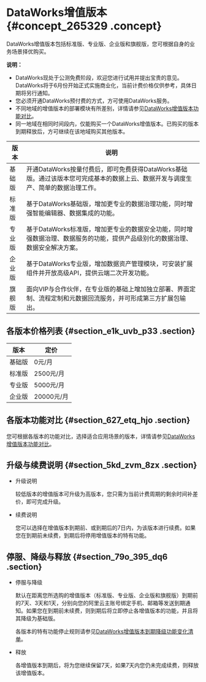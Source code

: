 # DataWorks增值版本 {#concept_265329 .concept}

DataWorks增值版本包括标准版、专业版、企业版和旗舰版，您可根据自身的业务场景择优购买。

**说明：** 

-   DataWorks现处于公测免费阶段，欢迎您进行试用并提出宝贵的意见。DataWorks将于6月份开始正式实施商业化，当前计费价格仅供参考，具体日期将另行通知。
-   您必须开通DataWorks预付费的方式，方可使用DataWorks服务。
-   不同地域的增值版本的部署模块有所差别，详情请参见[DataWorks增值版本功能对比](cn.zh-CN/产品定价/附录/DataWorks增值版本功能对比.md#)。
-   同一地域在相同时间段内，仅能购买一个DataWorks增值版本。已购买的版本到期释放后，方可继续在该地域购买其他版本。

|版本|说明|
|--|--|
|基础版|开通DataWorks按量付费后，即可免费获得DataWorks基础版。通过该版本您可完成基本的数据上云、数据开发与调度生产、简单的数据治理工作。|
|标准版|基于DataWorks基础版，增加更专业的数据治理功能，同时增强智能编辑器、数据集成的功能。|
|专业版|基于DataWorks标准版，增加更专业的数据安全功能，同时增强数据治理、数据服务的功能，提供产品级别化的数据治理、数据安全解决方案。|
|企业版|基于DataWorks专业版，增加数据资产管理模块，可安装扩展组件并开放高级API，提供云端二次开发功能。|
|旗舰版|面向VIP与合作伙伴，在专业版的基础上增加独立部署、界面定制、流程定制和元数据回流服务，并可形成第三方扩展包输出。|

## 各版本价格列表 {#section_e1k_uvb_p33 .section}

|版本|定价|
|--|--|
|基础版|0元/月|
|标准版|2500元/月|
|专业版|5000元/月|
|企业版|20000元/月|

## 各版本功能对比 {#section_627_etq_hjo .section}

您可根据各版本的功能对比，选择适合应用场景的版本，详情请参见[DataWorks增值版本功能对比](cn.zh-CN/产品定价/附录/DataWorks增值版本功能对比.md#)。

## 升级与续费说明 {#section_5kd_zvm_8zx .section}

-   升级说明

    较低版本的增值版本可升级为高版本，您只需为当前计费周期的剩余时间补差价，即可完成升级。

-   续费说明

    您可以选择在增值版本到期前、或到期后的7日内，为该版本进行续费。如果您在到期前未续费，到期后将停用增值版本的特有功能。


## 停服、降级与释放 {#section_79o_395_dq6 .section}

-   停服与降级

    默认在距离您所选购的增值版本（标准版、专业版、企业版和旗舰版）到期前的7天、3天和1天，分别向您的阿里云主账号绑定手机、邮箱等发送到期通知。如果您在到期前未续费，则到期后将立即停止各增值版本的功能，并且将其降级为基础版。

    各版本的特有功能停止规则请参见[DataWorks增值版本到期降级功能变化清单](cn.zh-CN/产品定价/附录/DataWorks增值版本到期降级功能变化清单.md#)。

-   释放

    各增值版本到期后，将为您继续保留7天，如果7天内您仍未完成续费，则释放该增值版本。


